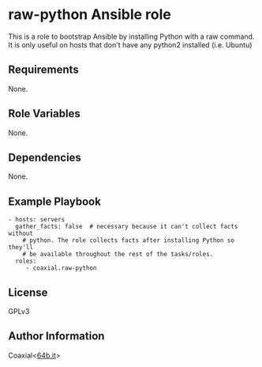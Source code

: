raw-python Ansible role
=========

This is a role to bootstrap Ansible by installing Python with a raw command. It
is only useful on hosts that don't have any python2 installed (i.e. Ubuntu)

Requirements
------------

None.

Role Variables
--------------

None.

Dependencies
------------

None.

Example Playbook
----------------

    - hosts: servers
      gather_facts: false  # necessary because it can't collect facts without
        # python. The role collects facts after installing Python so they'll
        # be available throughout the rest of the tasks/roles.
      roles:
         - coaxial.raw-python

License
-------

GPLv3

Author Information
------------------

Coaxial<[64b.it](https://64b.it)>
